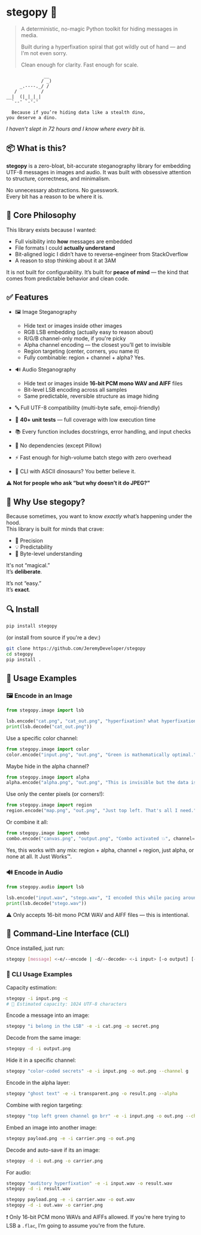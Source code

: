# stegopy 🦖

> A deterministic, no-magic Python toolkit for hiding messages in media.
>   
> Built during a hyperfixation spiral that got wildly out of hand — and I'm not even sorry.
> 
> Clean enough for clarity. Fast enough for scale.


```
              __
             / _)
     _.----._/ /
   /         /
__|  (|_|_|_|
  `--' `-'-'  
  
  Because if you’re hiding data like a stealth dino,
you deserve a dino.
```
*I haven’t slept in 72 hours and I know where every bit is.*

## 📦 What is this?

**stegopy** is a zero-bloat, bit-accurate steganography library for embedding UTF-8 messages in images and audio.  It was built with obsessive attention to structure, correctness, and minimalism.

No unnecessary abstractions. No guesswork.  
Every bit has a reason to be where it is.

## 🎯 Core Philosophy

This library exists because I wanted:

- Full visibility into **how** messages are embedded
- File formats I could **actually understand**
- Bit-aligned logic I didn’t have to reverse-engineer from StackOverflow
- A reason to stop thinking about it at 3AM
  
It is not built for configurability. It’s built for **peace of mind** — the kind that comes from predictable behavior and clean code.

## ✅ Features

- 🖼️ Image Steganography
  - Hide text or images inside other images
  - RGB LSB embedding (actually easy to reason about)
  - R/G/B channel-only mode, if you're picky
  - Alpha channel encoding — the closest you’ll get to invisible
  - Region targeting (center, corners, you name it)
  - Fully combinable: region + channel + alpha? Yes.

- 🔊 Audio Steganography
  - Hide text or images inside **16-bit PCM mono WAV and AIFF** files
  - Bit-level LSB encoding across all samples
  - Same predictable, reversible structure as image hiding

- 🔤 Full UTF-8 compatibility (multi-byte safe, emoji-friendly)
- 🧪 **40+ unit tests** — full coverage with low execution time
- 📚 Every function includes docstrings, error handling, and input checks
- 🧱 No dependencies (except Pillow)
- ⚡ Fast enough for high-volume batch stego with zero overhead
- 🦖 CLI with ASCII dinosaurs? You better believe it.

⚠️ **Not for people who ask “but why doesn’t it do JPEG?”**
## 🧠 Why Use stegopy?

Because sometimes, you want to know *exactly* what’s happening under the hood.  
This library is built for minds that crave:

- 📐 Precision
- 💡 Predictability
- 🧩 Byte-level understanding

It's not “magical.”  
It’s **deliberate**.

It’s not “easy.”  
It’s **exact**.

## 🔍 Install

```bash
pip install stegopy
```

(or install from source if you're a dev:)
```bash
git clone https://github.com/JeremyDeveloper/stegopy
cd stegopy
pip install .
```

## 🔐 Usage Examples

### 🖼️ Encode in an Image

```py
from stegopy.image import lsb

lsb.encode("cat.png", "cat_out.png", "hyperfixation? what hyperfixation?")
print(lsb.decode("cat_out.png"))
```

Use a specific color channel:
```py
from stegopy.image import color
color.encode("input.png", "out.png", "Green is mathematically optimal.", channel="g")
```

Maybe hide in the alpha channel?
```py
from stegopy.image import alpha
alpha.encode("alpha.png", "out.png", "This is invisible but the data is STILL PERFECTLY STRUCTURED")
```

Use only the center pixels (or corners!):
```py
from stegopy.image import region
region.encode("map.png", "out.png", "Just top left. That's all I need.", region="topleft")
```

Or combine it all:
```py
from stegopy.image import combo
combo.encode("canvas.png", "output.png", "Combo activated 💥", channel="b", region="center")
```
Yes, this works with any mix: region + alpha, channel + region, just alpha, or none at all. It Just Works™.

### 🔊 Encode in Audio

```py
from stegopy.audio import lsb

lsb.encode("input.wav", "stego.wav", "I encoded this while pacing around my room for 2 hours straight")
print(lsb.decode("stego.wav"))
```
⚠️ Only accepts 16-bit mono PCM WAV and AIFF files — this is intentional.

## 🧰 Command-Line Interface (CLI)

Once installed, just run:
```bash
stegopy [message] <-e/--encode | -d/--decode> <-i input> [-o output] [--channel r/g/b] [--alpha]
```

### 🔧 CLI Usage Examples

Capacity estimation:
```bash
stegopy -i input.png -c
# 🧠 Estimated capacity: 1024 UTF-8 characters
```

Encode a message into an image:
```bash
stegopy "i belong in the LSB" -e -i cat.png -o secret.png
```

Decode from the same image:
```bash
stegopy -d -i output.png
```

Hide it in a specific channel:
```bash
stegopy "color-coded secrets" -e -i input.png -o out.png --channel g
```

Encode in the alpha layer:
```bash
stegopy "ghost text" -e -i transparent.png -o result.png --alpha
```

Combine with region targeting:
```bash
stegopy "top left green channel go brr" -e -i input.png -o out.png --channel g --region topleft
```

Embed an image into another image:
```bash
stegopy payload.png -e -i carrier.png -o out.png
```

Decode and auto-save if its an image:
```bash
stegopy -d -i out.png -o carrier.png
```

For audio:
```bash
stegopy "auditory hyperfixation" -e -i input.wav -o result.wav
stegopy -d -i result.wav
```
```bash
stegopy payload.png -e -i carrier.wav -o out.wav
stegopy -d -i out.wav -o carrier.png
```
❗ Only 16-bit PCM mono WAVs and AIFFs allowed. If you're here trying to LSB a `.flac`, I’m going to assume you're from the future.